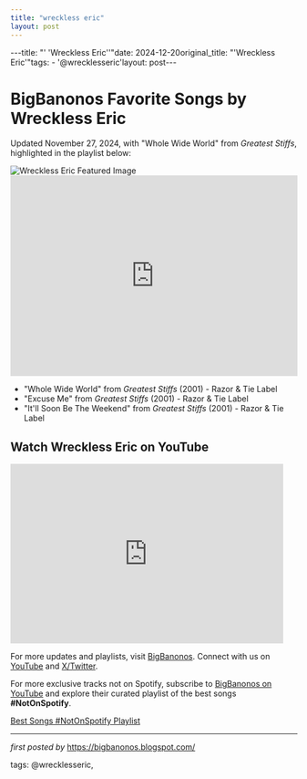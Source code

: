 ```yaml
---
title: "wreckless eric"
layout: post
---
```

---title: "' 'Wreckless Eric''"date: 2024-12-20original_title: "'Wreckless Eric'"tags:  - '@wrecklesseric'layout: post---<!-- Post Title --><h1>BigBanonos Favorite Songs by Wreckless Eric</h1> <!-- Introductory Text --><p>Updated November 27, 2024, with "Whole Wide World" from *Greatest Stiffs*, highlighted in the playlist below:</p> <!-- Featured Image --><img src="https://images.45worlds.com/f/ab/wreckless-eric-reconnez-cherie-stiff-3-ab.jpg" alt="Wreckless Eric Featured Image"> <!-- Spotify Playlist Embed --><iframe src="https://open.spotify.com/embed/playlist/7lFhhUlWxSoBOmqRShw3ZJ?utm_source=generator" width="100%" height="352" frameBorder="0" allowfullscreen="" allow="autoplay; clipboard-write; encrypted-media; fullscreen; picture-in-picture" loading="lazy"></iframe> <!-- Song Information --><ul> <li>"Whole Wide World" from *Greatest Stiffs* (2001) - Razor & Tie Label</li> <li>"Excuse Me" from *Greatest Stiffs* (2001) - Razor & Tie Label</li> <li>"It'll Soon Be The Weekend" from *Greatest Stiffs* (2001) - Razor & Tie Label</li></ul> <!-- YouTube Video Embed --><h2>Watch Wreckless Eric on YouTube</h2><iframe width="95%" height="315" src="https://www.youtube.com/embed/vbfxGz8LbuI?list=PLtuNtuTatqI0Uog37Aa-2y2NyG2lxLkKj" frameborder="0" allowfullscreen></iframe> <!-- Footer Links --><p>For more updates and playlists, visit <a href="https://bigbanonos.blogspot.com/" target="_blank">BigBanonos</a>. Connect with us on <a href="https://www.youtube.com/@BigBanonos" target="_blank">YouTube</a> and <a href="https://x.com/bigbanonos" target="_blank">X/Twitter</a>.</p><!--Subscribe and Playlist Links--><div>    <p>For more exclusive tracks not on Spotify, subscribe to <a href="https://www.youtube.com/@BigBanonos" target="_blank">BigBanonos on YouTube</a> and explore their curated playlist of the best songs <strong>#NotOnSpotify</strong>.</p>    <p><a href="https://www.youtube.com/playlist?list=PLtuNtuTatqI0kFahUCbtbfenC_ET5O_tr" target="_blank">Best Songs #NotOnSpotify Playlist<br /></a></p></div><hr /><p><em>first posted by</em> <a href="https://bigbanonos.blogspot.com/" rel="noopener" target="_new">https://bigbanonos.blogspot.com/</a></p><p>tags: @wrecklesseric,</p>